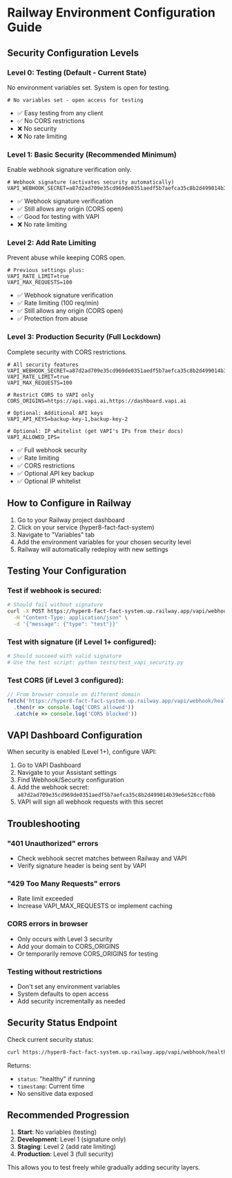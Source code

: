 # Railway Environment Configuration Guide

## Security Configuration Levels

### Level 0: Testing (Default - Current State)
No environment variables set. System is open for testing.

```env
# No variables set - open access for testing
```

- ✅ Easy testing from any client
- ✅ No CORS restrictions
- ❌ No security
- ❌ No rate limiting

### Level 1: Basic Security (Recommended Minimum)
Enable webhook signature verification only.

```env
# Webhook signature (activates security automatically)
VAPI_WEBHOOK_SECRET=a87d2ad709e35cd969de0351aedf5b7aefca35c8b2d499014b39e6e526ccfbbb
```

- ✅ Webhook signature verification
- ✅ Still allows any origin (CORS open)
- ✅ Good for testing with VAPI
- ❌ No rate limiting

### Level 2: Add Rate Limiting
Prevent abuse while keeping CORS open.

```env
# Previous settings plus:
VAPI_RATE_LIMIT=true
VAPI_MAX_REQUESTS=100
```

- ✅ Webhook signature verification
- ✅ Rate limiting (100 req/min)
- ✅ Still allows any origin (CORS open)
- ✅ Protection from abuse

### Level 3: Production Security (Full Lockdown)
Complete security with CORS restrictions.

```env
# All security features
VAPI_WEBHOOK_SECRET=a87d2ad709e35cd969de0351aedf5b7aefca35c8b2d499014b39e6e526ccfbbb
VAPI_RATE_LIMIT=true
VAPI_MAX_REQUESTS=100

# Restrict CORS to VAPI only
CORS_ORIGINS=https://api.vapi.ai,https://dashboard.vapi.ai

# Optional: Additional API keys
VAPI_API_KEYS=backup-key-1,backup-key-2

# Optional: IP whitelist (get VAPI's IPs from their docs)
VAPI_ALLOWED_IPS=
```

- ✅ Full webhook security
- ✅ Rate limiting
- ✅ CORS restrictions
- ✅ Optional API key backup
- ✅ Optional IP whitelist

## How to Configure in Railway

1. Go to your Railway project dashboard
2. Click on your service (hyper8-fact-fact-system)
3. Navigate to "Variables" tab
4. Add the environment variables for your chosen security level
5. Railway will automatically redeploy with new settings

## Testing Your Configuration

### Test if webhook is secured:
```bash
# Should fail without signature
curl -X POST https://hyper8-fact-fact-system.up.railway.app/vapi/webhook \
  -H "Content-Type: application/json" \
  -d '{"message": {"type": "test"}}'
```

### Test with signature (if Level 1+ configured):
```bash
# Should succeed with valid signature
# Use the test script: python tests/test_vapi_security.py
```

### Test CORS (if Level 3 configured):
```javascript
// From browser console on different domain
fetch('https://hyper8-fact-fact-system.up.railway.app/vapi/webhook/health')
  .then(r => console.log('CORS allowed'))
  .catch(e => console.log('CORS blocked'))
```

## VAPI Dashboard Configuration

When security is enabled (Level 1+), configure VAPI:

1. Go to VAPI Dashboard
2. Navigate to your Assistant settings
3. Find Webhook/Security configuration
4. Add the webhook secret: `a87d2ad709e35cd969de0351aedf5b7aefca35c8b2d499014b39e6e526ccfbbb`
5. VAPI will sign all webhook requests with this secret

## Troubleshooting

### "401 Unauthorized" errors
- Check webhook secret matches between Railway and VAPI
- Verify signature header is being sent by VAPI

### "429 Too Many Requests" errors
- Rate limit exceeded
- Increase VAPI_MAX_REQUESTS or implement caching

### CORS errors in browser
- Only occurs with Level 3 security
- Add your domain to CORS_ORIGINS
- Or temporarily remove CORS_ORIGINS for testing

### Testing without restrictions
- Don't set any environment variables
- System defaults to open access
- Add security incrementally as needed

## Security Status Endpoint

Check current security status:
```bash
curl https://hyper8-fact-fact-system.up.railway.app/vapi/webhook/health
```

Returns:
- `status`: "healthy" if running
- `timestamp`: Current time
- No sensitive data exposed

## Recommended Progression

1. **Start**: No variables (testing)
2. **Development**: Level 1 (signature only)
3. **Staging**: Level 2 (add rate limiting)
4. **Production**: Level 3 (full security)

This allows you to test freely while gradually adding security layers.